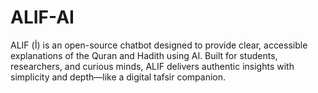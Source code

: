 # ALIF-AI
ALIF (أ) is an open-source chatbot designed to provide clear, accessible explanations of the Quran and Hadith using AI. Built for students, researchers, and curious minds, ALIF delivers authentic insights with simplicity and depth—like a digital tafsir companion.
